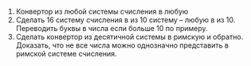 1. Конвертор из любой системы счисления в любую
2. Сделать 16 систему счисления в из 10 систему – любую в из 10. Переводить буквы в числа если больше 10 по примеру.
3. Сделать конвертор из десятичной системы в римскую и обратно. Доказать, что не все числа можно однозначно представить в римской системе счисления.

